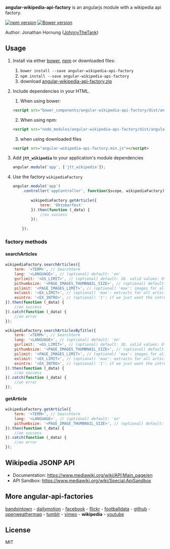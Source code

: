 **angular-wikipedia-api-factory** is an angularjs module with a wikipedia api factory.

[![npm version](https://badge.fury.io/js/angular-wikipedia-api-factory.svg)](https://badge.fury.io/js/angular-wikipedia-api-factory)
[![Bower version](https://badge.fury.io/bo/angular-wikipedia-api-factory.svg)](https://badge.fury.io/bo/angular-wikipedia-api-factory)
 
Author: Jonathan Hornung ([JohnnyTheTank](https://github.com/JohnnyTheTank))

## Usage

1. Install via either [bower](http://bower.io/), [npm](https://www.npmjs.com/) or downloaded files:
    1. `bower install --save angular-wikipedia-api-factory`
    2. `npm install --save angular-wikipedia-api-factory`
    3. download [angular-wikipedia-api-factory.zip](https://github.com/JohnnyTheTank/angular-wikipedia-api-factory/zipball/master)
2. Include dependencies in your HTML.
    1. When using bower:
    ```html
    <script src="bower_components/angular-wikipedia-api-factory/dist/angular-wikipedia-api-factory.min.js"></script>
    ```
    2. When using npm:
    ```html
    <script src="node_modules/angular-wikipedia-api-factory/dist/angular-wikipedia-api-factory.min.js"></script>
    ```
    3. when using downloaded files
    ```html
    <script src="angular-wikipedia-api-factory.min.js"></script>
    ```
3. Add **`jtt_wikipedia`** to your application's module dependencies
  
    ```JavaScript
    angular.module('app', ['jtt_wikipedia']);
    ```
4. Use the factory `wikipediaFactory`

    ```JavaScript
    angular.module('app')
        .controller('appController', function($scope, wikipediaFactory){
        
            wikipediaFactory.getArticle({
                term: 'Oktoberfest'
            }).then(function (_data) {
                //on success
            });
            
        });
    ```

### factory methods

#### searchArticles

```js
wikipediaFactory.searchArticles({
    term: '<TERM>', // Searchterm
    lang: '<LANGUAGE>', // (optional) default: 'en'
    gsrlimit: '<GS_LIMIT>', // (optional) default: 10. valid values: 0-500
    pithumbsize: '<PAGE_IMAGES_THUMBNAIL_SIZE>', // (optional) default: 400
    pilimit: '<PAGE_IMAGES_LIMIT>', // (optional) 'max': images for all articles, otherwise only for the first
    exlimit: '<EX_LIMIT>', // (optional) 'max': extracts for all articles, otherwise only for the first
    exintro: '<EX_INTRO>', // (optional) '1': if we just want the intro, otherwise it shows all sections
}).then(function (_data) {
    //on success
}).catch(function (_data) {
    //on error
});
```


```js
wikipediaFactory.searchArticlesByTitle({
    term: '<TERM>', // Searchterm
    lang: '<LANGUAGE>', // (optional) default: 'en'
    gsrlimit: '<GS_LIMIT>', // (optional) default: 10. valid values: 0-500
    pithumbsize: '<PAGE_IMAGES_THUMBNAIL_SIZE>', // (optional) default: 400
    pilimit: '<PAGE_IMAGES_LIMIT>', // (optional) 'max': images for all articles, otherwise only for the first
    exlimit: '<EX_LIMIT>', // (optional) 'max': extracts for all articles, otherwise only for the first
    exintro: '<EX_INTRO>', // (optional) '1': if we just want the intro, otherwise it shows all sections
}).then(function (_data) {
    //on success
}).catch(function (_data) {
    //on error
});
```

#### getArticle

```js
wikipediaFactory.getArticle({
    term: '<TERM>', // Searchterm
    lang: '<LANGUAGE>', // (optional) default: 'en'
    pithumbsize: '<PAGE_IMAGE_THUMBNAIL_SIZE>', // (optional) default: '400'
}).then(function (_data) {
    //on success
}).catch(function (_data) {
    //on error
});
```

## Wikipedia JSONP API

* Documentation: https://www.mediawiki.org/wiki/API:Main_page/en
* API Sandbox: https://www.mediawiki.org/wiki/Special:ApiSandbox

## More angular-api-factories
[bandsintown](https://github.com/JohnnyTheTank/angular-bandsintown-api-factory) - [dailymotion](https://github.com/JohnnyTheTank/angular-dailymotion-api-factory) - [facebook](https://github.com/JohnnyTheTank/angular-facebook-api-factory) - [flickr](https://github.com/JohnnyTheTank/angular-flickr-api-factory) - [footballdata](https://github.com/JohnnyTheTank/angular-footballdata-api-factory) - [github](https://github.com/JohnnyTheTank/angular-github-api-factory) - [openweathermap](https://github.com/JohnnyTheTank/angular-openweathermap-api-factory) - [tumblr](https://github.com/JohnnyTheTank/angular-tumblr-api-factory) - [vimeo](https://github.com/JohnnyTheTank/angular-vimeo-api-factory) - **wikipedia** - [youtube](https://github.com/JohnnyTheTank/angular-youtube-api-factory)



## License

MIT